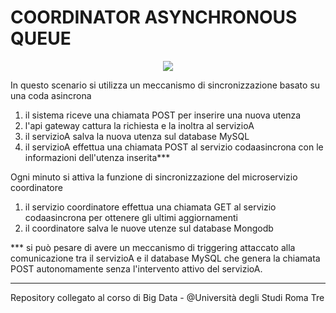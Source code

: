 # COORDINATOR ASYNCHRONOUS QUEUE

<div align="center">
  <img src="https://github.com/mariocuomo/consistence-polyglot/blob/main/imgs/queue.jpg">
</div>


In questo scenario si utilizza un meccanismo di sincronizzazione basato su una coda asincrona

1. il sistema riceve una chiamata POST per inserire una nuova utenza
2. l'api gateway cattura la richiesta e la inoltra al servizioA
3. il servizioA salva la nuova utenza sul database MySQL
4. il servizioA effettua una chiamata POST al servizio codaasincrona con le informazioni dell'utenza inserita***


Ogni minuto si attiva la funzione di sincronizzazione del microservizio coordinatore
1. il servizio coordinatore effettua una chiamata GET al servizio codaasincrona per ottenere gli ultimi aggiornamenti
2. il coordinatore salva le nuove utenze sul database Mongodb

*** si può pesare di avere un meccanismo di triggering attaccato alla comunicazione tra il servizioA e il database MySQL che genera la chiamata POST autonomamente senza l'intervento attivo del servizioA.

---
Repository collegato al corso di Big Data - @Università degli Studi Roma Tre

